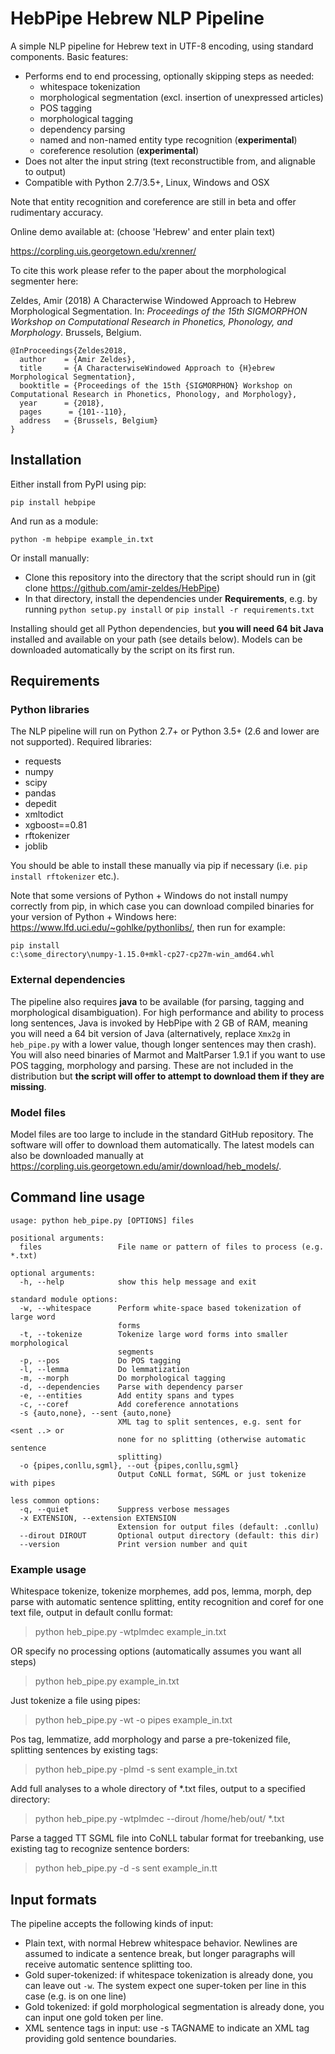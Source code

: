 # HebPipe Hebrew NLP Pipeline

A simple NLP pipeline for Hebrew text in UTF-8 encoding, using standard components. Basic features:

  * Performs end to end processing, optionally skipping steps as needed:
    * whitespace tokenization
    * morphological segmentation (excl. insertion of unexpressed articles)
    * POS tagging
    * morphological tagging
    * dependency parsing
    * named and non-named entity type recognition (**experimental**)
    * coreference resolution (**experimental**)
  * Does not alter the input string (text reconstructible from, and alignable to output)
  * Compatible with Python 2.7/3.5+, Linux, Windows and OSX

Note that entity recognition and coreference are still in beta and offer rudimentary accuracy.

Online demo available at: (choose 'Hebrew' and enter plain text)

https://corpling.uis.georgetown.edu/xrenner/

To cite this work please refer to the paper about the morphological segmenter here:

Zeldes, Amir (2018) A Characterwise Windowed Approach to Hebrew Morphological Segmentation. In: *Proceedings of the 15th SIGMORPHON Workshop on Computational Research in Phonetics, Phonology, and Morphology*. Brussels, Belgium.

```
@InProceedings{Zeldes2018,
  author    = {Amir Zeldes},
  title     = {A CharacterwiseWindowed Approach to {H}ebrew Morphological Segmentation},
  booktitle = {Proceedings of the 15th {SIGMORPHON} Workshop on Computational Research in Phonetics, Phonology, and Morphology},
  year      = {2018},
  pages      = {101--110},
  address   = {Brussels, Belgium}
}
```

## Installation

Either install from PyPI using pip:

`pip install hebpipe`

And run as a module:

`python -m hebpipe example_in.txt`

Or install manually: 

  * Clone this repository into the directory that the script should run in (git clone https://github.com/amir-zeldes/HebPipe)
  * In that directory, install the dependencies under **Requirements**, e.g. by running `python setup.py install` or `pip install -r requirements.txt`
  
Installing should get all Python dependencies, but **you will need 64 bit Java** installed and available on your path (see details below). Models can be downloaded automatically by the script on its first run.
  
## Requirements

### Python libraries

The NLP pipeline will run on Python 2.7+ or Python 3.5+ (2.6 and lower are not supported). Required libraries:

  * requests
  * numpy
  * scipy
  * pandas
  * depedit
  * xmltodict
  * xgboost==0.81
  * rftokenizer
  * joblib

You should be able to install these manually via pip if necessary (i.e. `pip install rftokenizer` etc.).

Note that some versions of Python + Windows do not install numpy correctly from pip, in which case you can download compiled binaries for your version of Python + Windows here: https://www.lfd.uci.edu/~gohlke/pythonlibs/, then run for example:

`pip install c:\some_directory\numpy‑1.15.0+mkl‑cp27‑cp27m‑win_amd64.whl`

### External dependencies

The pipeline also requires **java** to be available (for parsing, tagging and morphological disambiguation). For high performance and ability to process long sentences, Java is invoked by HebPipe with 2 GB of RAM, meaning you will need a 64 bit version of Java (alternatively, replace `Xmx2g` in `heb_pipe.py` with a lower value, though longer sentences may then crash). You will also need binaries of Marmot and MaltParser 1.9.1 if you want to use POS tagging, morphology and parsing. These are not included in the distribution but **the script will offer to attempt to download them if they are missing**.

### Model files

Model files are too large to include in the standard GitHub repository. The software will offer to download them automatically. The latest models can also be downloaded manually at https://corpling.uis.georgetown.edu/amir/download/heb_models/. 

## Command line usage

```
usage: python heb_pipe.py [OPTIONS] files

positional arguments:
  files                 File name or pattern of files to process (e.g. *.txt)

optional arguments:
  -h, --help            show this help message and exit

standard module options:
  -w, --whitespace      Perform white-space based tokenization of large word
                        forms
  -t, --tokenize        Tokenize large word forms into smaller morphological
                        segments
  -p, --pos             Do POS tagging
  -l, --lemma           Do lemmatization
  -m, --morph           Do morphological tagging
  -d, --dependencies    Parse with dependency parser
  -e, --entities        Add entity spans and types
  -c, --coref           Add coreference annotations
  -s {auto,none}, --sent {auto,none}
                        XML tag to split sentences, e.g. sent for <sent ..> or
                        none for no splitting (otherwise automatic sentence
                        splitting)
  -o {pipes,conllu,sgml}, --out {pipes,conllu,sgml}
                        Output CoNLL format, SGML or just tokenize with pipes

less common options:
  -q, --quiet           Suppress verbose messages
  -x EXTENSION, --extension EXTENSION
                        Extension for output files (default: .conllu)
  --dirout DIROUT       Optional output directory (default: this dir)
  --version             Print version number and quit
```

### Example usage

Whitespace tokenize, tokenize morphemes, add pos, lemma, morph, dep parse with automatic sentence splitting, 
entity recognition and coref for one text file, output in default conllu format:
> python heb_pipe.py -wtplmdec example_in.txt        

OR specify no processing options (automatically assumes you want all steps)
> python heb_pipe.py example_in.txt        

Just tokenize a file using pipes:
> python heb_pipe.py -wt -o pipes example_in.txt     

Pos tag, lemmatize, add morphology and parse a pre-tokenized file, splitting sentences by existing <sent> tags:
> python heb_pipe.py -plmd -s sent example_in.txt  

Add full analyses to a whole directory of *.txt files, output to a specified directory:    
> python heb_pipe.py -wtplmdec --dirout /home/heb/out/ *.txt

Parse a tagged TT SGML file into CoNLL tabular format for treebanking, use existing tag <sent> to recognize sentence borders:
> python heb_pipe.py -d -s sent example_in.tt

## Input formats

The pipeline accepts the following kinds of input:

  * Plain text, with normal Hebrew whitespace behavior. Newlines are assumed to indicate a sentence break, but longer paragraphs will receive automatic sentence splitting too.
  * Gold super-tokenized: if whitespace tokenization is already done, you can leave out `-w`. The system expect one super-token per line in this case (e.g. <bbyt> is on one line)
  * Gold tokenized: if gold morphological segmentation is already done, you can input one gold token per line.
  * XML sentence tags in input: use -s TAGNAME to indicate an XML tag providing gold sentence boundaries.
